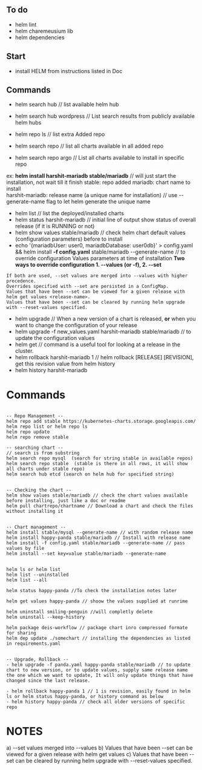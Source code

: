 ## To do
- helm lint
- helm charemeusium lib
- helm dependencies

## Start
- install HELM from instructions listed in Doc

## Commands
- helm search hub  // list available helm hub
- helm search hub wordpress // List search results from publicly available helm hubs
- helm repo ls // list extra Added repo 
- helm search repo // list all charts available in all added repo

- helm search repo argo // List all charts available to install in specific repo

ex:  **helm install harshit-mariadb stable/mariadb** // will just start the installation, not wait till it finish
stable: repo added
mariadb: chart name to install  
harshit-mariadb: release name (a unique name for installation)
// use --generate-name flag to let helm generate the unique name 

- helm list // list the deployed/installed charts 
- helm status harshit-mariadb // initial line of output show status of overall release (if it is RUNNING or not)
- helm show values stable/mariadb // check helm chart default values (configuration parameters) before to install 
- echo '{mariadbUser: user0, mariadbDatabase: user0db}' > config.yaml && helm install **-f config.yaml** stable/mariadb --generate-name // to override configuration Values parameters at time of installation 
**Two ways to override configuration 1. --values (or -f), 2. --set**
```
If both are used, --set values are merged into --values with higher precedence. 
Overrides specified with --set are persisted in a ConfigMap. 
Values that have been --set can be viewed for a given release with helm get values <release-name>. 
Values that have been --set can be cleared by running helm upgrade with --reset-values specified.
```
- helm upgrade // When a new version of a chart is released, **or** when you want to change the configuration of your release
- helm upgrade -f new_values.yaml harshit-mariadb stable/mariadb // to update the configuration values
- helm get // command is a useful tool for looking at a release in the cluster.
- helm rollback harshit-mariadb 1 // helm rollback [RELEASE] [REVISION], get this revision value from helm history
- helm history harshit-mariadb

# Commands
```
 
-- Repo Management -- 
helm repo add stable https://kubernetes-charts.storage.googleapis.com/
helm repo list or helm repo ls
helm repo update
helm repo remove stable

-- searching chart --
// search is from substring
helm search repo mysql  (search for string stable in available repos)
helm search repo stable  (stable is there in all rows, it will show all charts under stable repo)
helm search hub etcd (search on helm hub for specified string)


-- Checking the chart --
helm show values stable/mariadb // check the chart values available before installing, just like a doc or readme
helm pull chartrepo/chartname // Download a chart and check the files without installing it


-- Chart management --
helm install stable/mysql --generate-name // with random release name
helm install happy-panda stable/mariadb // Install with release name
helm install -f config.yaml stable/mariadb --generate-name // pass values by file
helm install --set key=value stable/mariadb --generate-name


helm ls or helm list
helm list --uninstalled
helm list --all

helm status happy-panda //To check the installation notes later

helm get values happy-panda // shoow the values supplied at runrime

helm uninstall smiling-penguin //will completly delete
helm uninstall --keep-history

helm package deis-workflow // package chart inro compressed formate for sharing
helm dep update ./somechart // installing the dependencies as listed in requirements.yaml


-- Upgrade, Rollback --
- helm upgrade -f panda.yaml happy-panda stable/mariadb // to update chart to new version, or to update values, supply same release name the one which we want to update, It will only update things that have changed since the last release.

- helm rollback happy-panda 1 // 1 is revision, easily found in helm ls or helm status happy-panda, or history command as below
- helm history happy-panda // check all older versions of specific repo
```

# NOTES
  a) --set values merged into --values
  b) Values that have been --set can be viewed for a given release with helm get values <release-name>
  c) Values that have been --set can be cleared by running helm upgrade with --reset-values specified.

